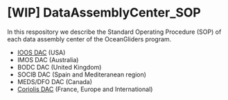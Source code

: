 # [WIP] DataAssemblyCenter_SOP
In this respository we describe the Standard Operating Procedure (SOP) of each data assembly center of the OceanGliders program.

- [IOOS DAC](https://github.com/OceanGlidersCommunity/DataAssemblyCenter_SOP/blob/main/IOOS_DAC.md) (USA) 
- IMOS DAC (Australia) 
- BODC DAC (United Kingdom) 
- SOCIB DAC (Spain and Mediteranean region) 
- MEDS/DFO DAC (Canada) 
- [Coriolis DAC](https://github.com/OceanGlidersCommunity/DataAssemblyCenter_SOP/blob/main/Coriolis_DAC) (France, Europe and International) 
